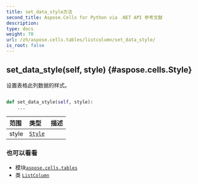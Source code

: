 ```yaml
---
title: set_data_style方法
second_title: Aspose.Cells for Python via .NET API 参考文献
description:
type: docs
weight: 70
url: /zh/aspose.cells.tables/listcolumn/set_data_style/
is_root: false
---
```

##  set_data_style(self, style) {#aspose.cells.Style}
设置表格此列数据的样式。



```python

def set_data_style(self, style):
    ...
```


|范围|类型|描述|
| :- | :- | :- |
| style | [`Style`](/cells/python-net/zh/aspose.cells/style) |  |



### 也可以看看
* 模块[`aspose.cells.tables`](../../)
* 类 [`ListColumn`](/cells/python-net/zh/aspose.cells.tables/listcolumn)
